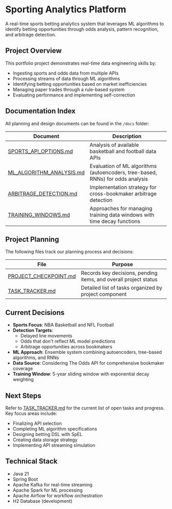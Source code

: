 # Sporting Analytics Platform

A real-time sports betting analytics system that leverages ML algorithms to identify betting opportunities through odds analysis, pattern recognition, and arbitrage detection.

## Project Overview

This portfolio project demonstrates real-time data engineering skills by:
- Ingesting sports and odds data from multiple APIs
- Processing streams of data through ML algorithms
- Identifying betting opportunities based on market inefficiencies
- Managing paper trades through a rule-based system
- Evaluating performance and implementing self-correction

## Documentation Index

All planning and design documents can be found in the `/docs` folder:

| Document | Description |
|----------|-------------|
| [SPORTS_API_OPTIONS.md](/docs/SPORTS_API_OPTIONS.md) | Analysis of available basketball and football data APIs |
| [ML_ALGORITHM_ANALYSIS.md](/docs/ML_ALGORITHM_ANALYSIS.md) | Evaluation of ML algorithms (autoencoders, tree-based, RNNs) for odds analysis |
| [ARBITRAGE_DETECTION.md](/docs/ARBITRAGE_DETECTION.md) | Implementation strategy for cross-bookmaker arbitrage detection |
| [TRAINING_WINDOWS.md](/docs/TRAINING_WINDOWS.md) | Approaches for managing training data windows with time decay functions |

## Project Planning

The following files track our planning process and decisions:

| File | Purpose |
|------|---------|
| [PROJECT_CHECKPOINT.md](/PROJECT_CHECKPOINT.md) | Records key decisions, pending items, and overall project status |
| [TASK_TRACKER.md](/TASK_TRACKER.md) | Detailed list of tasks organized by project component |

## Current Decisions

- **Sports Focus**: NBA Basketball and NFL Football
- **Detection Targets**: 
  - Delayed line movements
  - Odds that don't reflect ML model predictions
  - Arbitrage opportunities across bookmakers
- **ML Approach**: Ensemble system combining autoencoders, tree-based algorithms, and RNNs
- **Data Source**: Considering The Odds API for comprehensive bookmaker coverage
- **Training Window**: 5-year sliding window with exponential decay weighting

## Next Steps

Refer to [TASK_TRACKER.md](/TASK_TRACKER.md) for the current list of open tasks and progress. Key focus areas include:
- Finalizing API selection
- Completing ML algorithm specifications
- Designing betting DSL with SpEL
- Creating data storage strategy
- Implementing API streaming simulation

## Technical Stack

- Java 21
- Spring Boot
- Apache Kafka for real-time streaming
- Apache Spark for ML processing
- Apache Airflow for workflow orchestration
- H2 Database (development)
